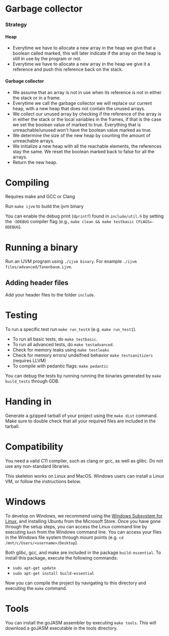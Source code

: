 # Garbage collector

### Strategy
#### Heap
 * Everytime we have to allocate a new array in the heap we give that a boolean called marked, this will later indicate if the array on the heap is still in use by the program or not.
 * Everytime we have to allocate a new array in the heap we give it a reference and push this reference back on the stack.
 
#### Garbage collector
 * We assume that an array is not in use when its reference is not in either the stack or in a frame.
 * Everytime we call the garbage collector we will replace our current heap, with a new heap that does not contain the unused arrays.
 * We collect our unused array by checking if the reference of the array is in either the stack or the local variables in the frames, if that is the case we set the boolean value of marked to true. Everything that is unreachable/unused won't have the boolean value marked as true.
 * We determine the size of the new heap by counting the amount of unreachable arrays.
 * We initialize a new heap with all the reachable elements, the references stay the same. We reset the boolean marked back to false for all the arrays.
 * Return the new heap.

# Compiling
Requires make and GCC or Clang

Run `make ijvm` to build the ijvm binary

You can enable the debug print (`dprintf`) found in `include/util.h` by
setting the `-DDEBUG` compiler flag (e.g., `make clean && make testbasic CFLAGS=-DDEBUG`).

# Running a binary
Run an IJVM program using `./ijvm binary`. For example `./ijvm files/advanced/Tanenbaum.ijvm`.

## Adding header files
Add your header files to the folder `include`.

# Testing
To run a specific test run `make run_testX` (e.g. `make run_test1`).

* To run all basic tests, do `make testbasic`.
* To run all advanced tests, do `make testadvanced`.
* Check for memory leaks using `make testleaks`
* Check for memory errors/ undeifned behavior `make testsanitizers` (requires LLVM)
* To compile with pedantic flags: `make pedantic`

You can debug the tests by running running the binaries generated by
`make build_tests` through GDB.

# Handing in
Generate a gzipped tarball of your project using the `make dist` command.
Make sure to double check that all your required files are included in the tarball.

# Compatibility
You need a valid C11 compiler, such as clang or gcc, as well as glibc. Do not 
use any non-standard libraries.

This skeleton works on Linux and MacOS. Windows users can install a Linux VM, or
follow the instructions below.

# Windows
To develop on Windows, we recommend using the [Windows Subsystem for Linux](https://docs.microsoft.com/en-us/windows/wsl/install-win10),
and installing Ubuntu from the Microsoft Store. Once you have gone through the
setup steps, you can access the Linux command line by executing `bash` from
the Windows command line. You can access your files in the Windows file system
through mount points (e.g. `cd /mnt/c/Users/<username>/Desktop`).

Both glibc, gcc, and make are included in the package `build-essential`. To 
install this package, execute the following commands:

* `sudo apt-get update`
* `sudo apt-get install build-essential`

Now you can compile the project by navigating to this directory and executing
the `make` command.

# Tools
You can install the goJASM assembler by executing `make tools`. This will
download a goJASM executable in the tools directory.
